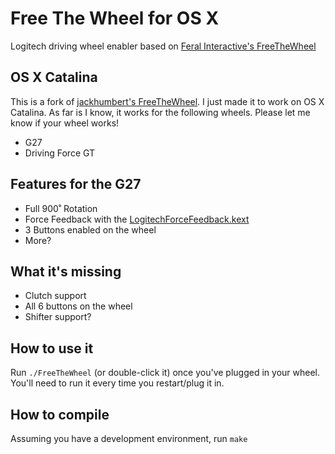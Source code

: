 Free The Wheel for OS X
============

Logitech driving wheel enabler based on [Feral Interactive's FreeTheWheel](http://support.feralinteractive.com/en/faqs/free_the_wheel/)

## OS X Catalina

This is a fork of [jackhumbert's FreeTheWheel](https://github.com/jackhumbert/FreeTheWheel).
I just made it to work on OS X Catalina. As far is I know, it works for the following wheels. Please let me know if your wheel works!

* G27
* Driving Force GT

## Features for the G27

* Full 900˚ Rotation
* Force Feedback with the [LogitechForceFeedback.kext](http://faq.iracing.com/article.php?id=209)
* 3 Buttons enabled on the wheel
* More?

## What it's missing

* Clutch support
* All 6 buttons on the wheel
* Shifter support?

## How to use it

Run `./FreeTheWheel` (or double-click it) once you've plugged in your wheel. You'll need to run it every time you restart/plug it in.

## How to compile

Assuming you have a development environment, run `make`
